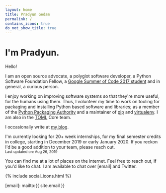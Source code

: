 ```yaml
---
layout: home
title: Pradyun Gedam
permalink: /
contains_icons: true
do_not_show_title: true
---
```


# I'm Pradyun.

Hello!

I am an open source advocate, a polyglot software developer, a Python Software Foundation Fellow, a [Google Summer of Code 2017 student][gsoc-2017] and in general, a curious person.

I enjoy working on improving software systems so that they're more useful, for the humans using them. Thus, I volunteer my time to work on tooling for packaging and installing Python based software and libraries; as a member of the [Python Packaging Authority][pypa] and a maintainer of [pip] and [virtualenv]. I am also in the [TOML] Core team.

I occasionally write at [my blog].

I'm currently looking for 20+ week internships, for my final semester credits in college, starting in December 2019 or early January 2020. If you reckon I'd be a good addition to your team, please reach out.
<br><small>Last updated on: Aug 26, 2019</small>

You can find me at a lot of places on the internet. Feel free to reach out, if you'd like to chat. I am available to chat over [email] and Twitter.

{% include social_icons.html %}

[my blog]: /blog/
[gsoc-2017]: https://summerofcode.withgoogle.com/archive/2017/projects/5797394100781056/
[pip]: https://github.com/pypa/pip
[virtualenv]: https://github.com/pypa/virtualenv
[pypa]: https://pypa.io
[TOML]: https://github.com/toml-lang/toml
[Devspace]: https://devspace.csivit.com/
[email]: mailto:{{ site.email }}
